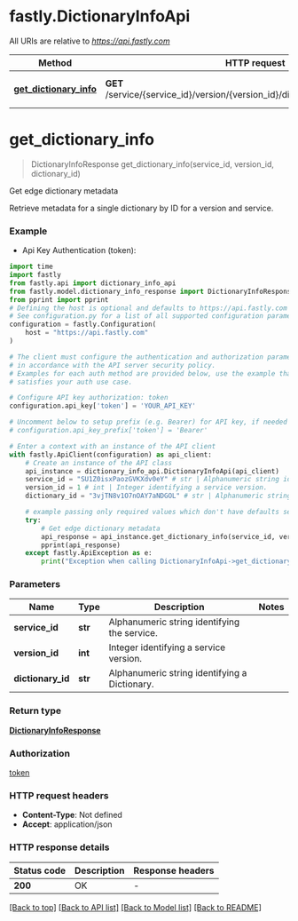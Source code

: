 # fastly.DictionaryInfoApi

All URIs are relative to *https://api.fastly.com*

Method | HTTP request | Description
------------- | ------------- | -------------
[**get_dictionary_info**](DictionaryInfoApi.md#get_dictionary_info) | **GET** /service/{service_id}/version/{version_id}/dictionary/{dictionary_id}/info | Get edge dictionary metadata


# **get_dictionary_info**
> DictionaryInfoResponse get_dictionary_info(service_id, version_id, dictionary_id)

Get edge dictionary metadata

Retrieve metadata for a single dictionary by ID for a version and service.

### Example

* Api Key Authentication (token):

```python
import time
import fastly
from fastly.api import dictionary_info_api
from fastly.model.dictionary_info_response import DictionaryInfoResponse
from pprint import pprint
# Defining the host is optional and defaults to https://api.fastly.com
# See configuration.py for a list of all supported configuration parameters.
configuration = fastly.Configuration(
    host = "https://api.fastly.com"
)

# The client must configure the authentication and authorization parameters
# in accordance with the API server security policy.
# Examples for each auth method are provided below, use the example that
# satisfies your auth use case.

# Configure API key authorization: token
configuration.api_key['token'] = 'YOUR_API_KEY'

# Uncomment below to setup prefix (e.g. Bearer) for API key, if needed
# configuration.api_key_prefix['token'] = 'Bearer'

# Enter a context with an instance of the API client
with fastly.ApiClient(configuration) as api_client:
    # Create an instance of the API class
    api_instance = dictionary_info_api.DictionaryInfoApi(api_client)
    service_id = "SU1Z0isxPaozGVKXdv0eY" # str | Alphanumeric string identifying the service.
    version_id = 1 # int | Integer identifying a service version.
    dictionary_id = "3vjTN8v1O7nOAY7aNDGOL" # str | Alphanumeric string identifying a Dictionary.

    # example passing only required values which don't have defaults set
    try:
        # Get edge dictionary metadata
        api_response = api_instance.get_dictionary_info(service_id, version_id, dictionary_id)
        pprint(api_response)
    except fastly.ApiException as e:
        print("Exception when calling DictionaryInfoApi->get_dictionary_info: %s\n" % e)
```


### Parameters

Name | Type | Description  | Notes
------------- | ------------- | ------------- | -------------
 **service_id** | **str**| Alphanumeric string identifying the service. |
 **version_id** | **int**| Integer identifying a service version. |
 **dictionary_id** | **str**| Alphanumeric string identifying a Dictionary. |

### Return type

[**DictionaryInfoResponse**](DictionaryInfoResponse.md)

### Authorization

[token](../README.md#token)

### HTTP request headers

 - **Content-Type**: Not defined
 - **Accept**: application/json


### HTTP response details

| Status code | Description | Response headers |
|-------------|-------------|------------------|
**200** | OK |  -  |

[[Back to top]](#) [[Back to API list]](../README.md#documentation-for-api-endpoints) [[Back to Model list]](../README.md#documentation-for-models) [[Back to README]](../README.md)

